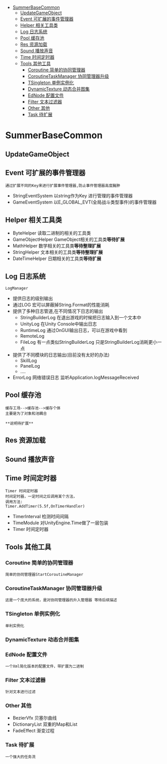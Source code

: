 
<!-- TOC -->

- [SummerBaseCommon](#summerbasecommon)
    - [UpdateGameObject](#updategameobject)
    - [Event 可扩展的事件管理器](#event-可扩展的事件管理器)
    - [Helper 相关工具类](#helper-相关工具类)
    - [Log 日志系统](#log-日志系统)
    - [Pool 缓存池](#pool-缓存池)
    - [Res 资源加载](#res-资源加载)
    - [Sound 播放声音](#sound-播放声音)
    - [Time 时间定时器](#time-时间定时器)
    - [Tools 其他工具](#tools-其他工具)
        - [Coroutine  简单的协同管理器](#coroutine--简单的协同管理器)
        - [CoroutineTaskManager 协同管理器升级](#coroutinetaskmanager-协同管理器升级)
        - [TSingleton 单例实例化](#tsingleton-单例实例化)
        - [DynamicTexture 动态合并图集](#dynamictexture-动态合并图集)
        - [EdNode 配置文件](#ednode-配置文件)
        - [Filter 文本过滤器](#filter-文本过滤器)
        - [Other 其他](#other-其他)
        - [Task 待扩展](#task-待扩展)

<!-- /TOC -->
# SummerBaseCommon

## UpdateGameObject

## Event 可扩展的事件管理器
	通过扩展不同的Key来进行扩展事件管理器,防止事件管理器高度臃肿
	
- StringEventSystem 以string作为Key 进行管理的事件管理器
- GameEventSystem 以E_GLOBAL_EVT(全局战斗类型事件)的事件管理器



## Helper 相关工具类
- ByteHelper 读取二进制的相关的工具类
- GameObjectHelper GameObject相关的工具类**等待扩展**
- MathHelper 数学相关的工具类**等待整理扩展**
- StringHelper 文本相关的工具类**等待整理扩展**
- DateTimeHelper 日期相关的工具类**等待扩展**



## Log 日志系统
	LogManager
- 提供日志的级别输出
- 通过LOG 宏可以屏蔽掉String.Format的性能消耗
- 提供了多种日志管道,在不同情况下日志的输出
	- StringBuilderLog 在退出游戏的时候把日志输入到一个文本中
	- UnityLog 在Unity Console中输出日志
	- RuntimeLog 通过OnGUI输出日志，可以在游戏中看到
	- RemoteLog
	- FileLog 有一点类似StringBuilderLog 只是StringBuilderLog消耗更小一点
- 提供了不同模块的日志输出(目前没有太好的办法)
	- SkillLog
	- PanelLog
	- ....
- ErrorLog 网络错误日志 监听Application.logMessageReceived

## Pool 缓存池
	缓存工场-->缓存池-->缓存个体
	主要是为了对象和池耦合
	
	**说明待扩展**

## Res 资源加载

## Sound 播放声音


## Time 时间定时器

	Timer 时间定时器
	时间定时器，一定时间之后调用某个方法，
	调用方法:
	Timer.AddTimer(5.5f,OnTimerHandler)

- TimerInterval 检测时间间隔
- TimeModule 对UnityEngine.Time做了一层包装
- Timer 时间定时器
	

## Tools 其他工具


### Coroutine  简单的协同管理器
	简单的协同管理器StartCoroutineManager
	
### CoroutineTaskManager 协同管理器升级
	这是一个庞大的系统，是对协同管理器的升入管理器 等待后续描述
### TSingleton 单例实例化
	单利实例化

### DynamicTexture 动态合并图集

### EdNode 配置文件
	一个Xml简化版本的配置文件，带扩展为二进制

### Filter 文本过滤器
	针对文本进行过滤
### Other 其他
- BezierVfx 贝塞尔曲线
- DictionaryList 双重的Map和List
- FadeEffect 渐变过程
### Task 待扩展
	一个强大的任务流